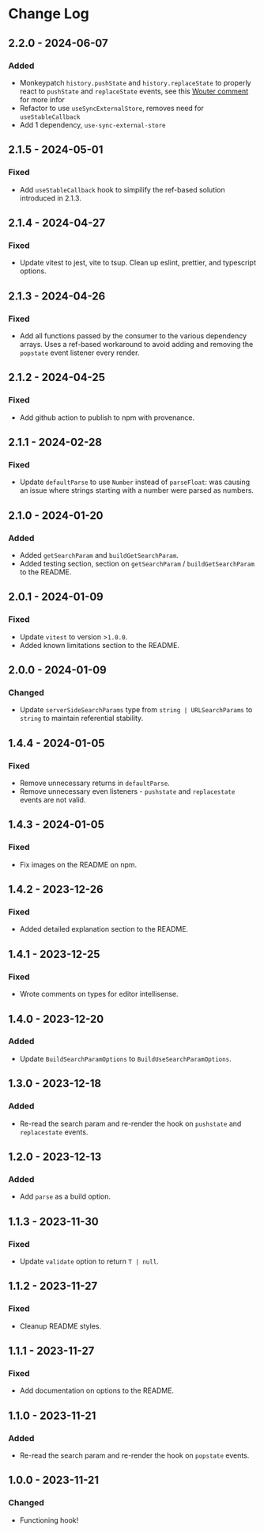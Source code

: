 # Change Log

<!-- ## 0.0.0 - yyyy-mm-dd -->
<!---->
<!-- ### Changed -->
<!---->
<!-- ### Added -->
<!---->
<!-- ### Fixed -->

## 2.2.0 - 2024-06-07

### Added

- Monkeypatch `history.pushState` and `history.replaceState` to properly react to `pushState` and `replaceState` events, see this [Wouter comment](https://github.com/molefrog/wouter/blob/e106a9dd27cde242b139e27fa8ac2fdb218fc523/packages/wouter/src/use-browser-location.js#L57) for more infor
- Refactor to use `useSyncExternalStore`, removes need for `useStableCallback`
- Add 1 dependency, `use-sync-external-store`

## 2.1.5 - 2024-05-01

### Fixed

- Add `useStableCallback` hook to simpilify the ref-based solution introduced in 2.1.3.

## 2.1.4 - 2024-04-27

### Fixed

- Update vitest to jest, vite to tsup. Clean up eslint, prettier, and typescript options.

## 2.1.3 - 2024-04-26

### Fixed

- Add all functions passed by the consumer to the various dependency arrays. Uses a ref-based workaround to avoid adding and removing the `popstate` event listener every render.

## 2.1.2 - 2024-04-25

### Fixed

- Add github action to publish to npm with provenance.

## 2.1.1 - 2024-02-28

### Fixed

- Update `defaultParse` to use `Number` instead of `parseFloat`: was causing an issue where strings starting with a number were parsed as numbers.

## 2.1.0 - 2024-01-20

### Added

- Added `getSearchParam` and `buildGetSearchParam`.
- Added testing section, section on `getSearchParam` / `buildGetSearchParam` to the README.

## 2.0.1 - 2024-01-09

### Fixed

- Update `vitest` to version >`1.0.0`.
- Added known limitations section to the README.

## 2.0.0 - 2024-01-09

### Changed

- Update `serverSideSearchParams` type from `string | URLSearchParams` to `string` to maintain referential stability.

## 1.4.4 - 2024-01-05

### Fixed

- Remove unnecessary returns in `defaultParse`.
- Remove unnecessary even listeners - `pushstate` and `replacestate` events are not valid.

## 1.4.3 - 2024-01-05

### Fixed

- Fix images on the README on npm.

## 1.4.2 - 2023-12-26

### Fixed

- Added detailed explanation section to the README.

## 1.4.1 - 2023-12-25

### Fixed

- Wrote comments on types for editor intellisense.

## 1.4.0 - 2023-12-20

### Added

- Update `BuildSearchParamOptions` to `BuildUseSearchParamOptions`.

## 1.3.0 - 2023-12-18

### Added

- Re-read the search param and re-render the hook on `pushstate` and `replacestate` events.

## 1.2.0 - 2023-12-13

### Added

- Add `parse` as a build option.

## 1.1.3 - 2023-11-30

### Fixed

- Update `validate` option to return `T | null`.

## 1.1.2 - 2023-11-27

### Fixed

- Cleanup README styles.

## 1.1.1 - 2023-11-27

### Fixed

- Add documentation on options to the README.

## 1.1.0 - 2023-11-21

### Added

- Re-read the search param and re-render the hook on `popstate` events.

## 1.0.0 - 2023-11-21

### Changed

- Functioning hook!
